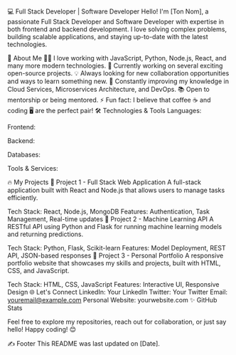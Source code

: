 💻 Full Stack Developer | Software Developer
Hello! I'm [Ton Nom], a passionate Full Stack Developer and Software Developer with expertise in both frontend and backend development. I love solving complex problems, building scalable applications, and staying up-to-date with the latest technologies.

🚀 About Me
👨‍💻 I love working with JavaScript, Python, Node.js, React, and many more modern technologies.
🔭 Currently working on several exciting open-source projects.
💡 Always looking for new collaboration opportunities and ways to learn something new.
🌱 Constantly improving my knowledge in Cloud Services, Microservices Architecture, and DevOps.
📚 Open to mentorship or being mentored.
⚡ Fun fact: I believe that coffee ☕ and coding 🖥️ are the perfect pair!
🛠️ Technologies & Tools
Languages:

Frontend:

Backend:

Databases:

Tools & Services:

🔥 My Projects
🌟 Project 1 - Full Stack Web Application
A full-stack application built with React and Node.js that allows users to manage tasks efficiently.

Tech Stack: React, Node.js, MongoDB
Features: Authentication, Task Management, Real-time updates
🌟 Project 2 - Machine Learning API
A RESTful API using Python and Flask for running machine learning models and returning predictions.

Tech Stack: Python, Flask, Scikit-learn
Features: Model Deployment, REST API, JSON-based responses
🌟 Project 3 - Personal Portfolio
A responsive portfolio website that showcases my skills and projects, built with HTML, CSS, and JavaScript.

Tech Stack: HTML, CSS, JavaScript
Features: Interactive UI, Responsive Design
🌐 Let's Connect
LinkedIn: Your LinkedIn
Twitter: Your Twitter
Email: youremail@example.com
Personal Website: yourwebsite.com
✨ GitHub Stats


Feel free to explore my repositories, reach out for collaboration, or just say hello! Happy coding! 😊

✍️ Footer
This README was last updated on [Date].
